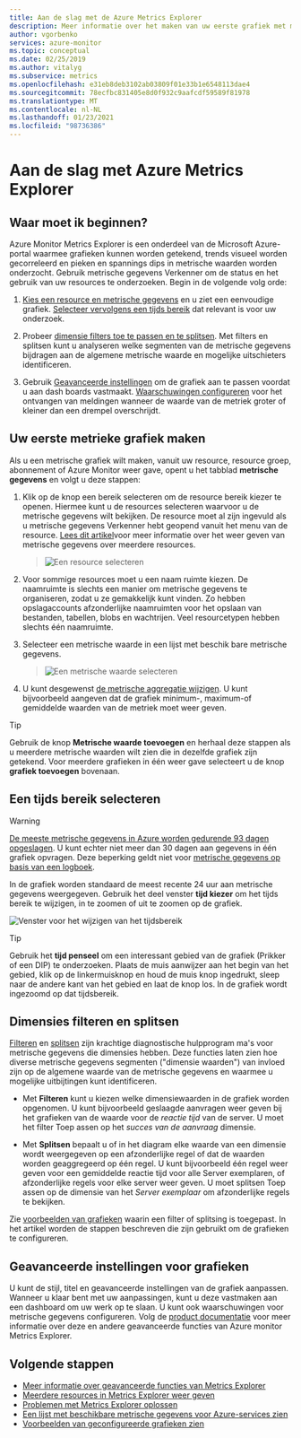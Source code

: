 ```yaml
---
title: Aan de slag met de Azure Metrics Explorer
description: Meer informatie over het maken van uw eerste grafiek met metrische gegevens met Metrics Explorer in Azure.
author: vgorbenko
services: azure-monitor
ms.topic: conceptual
ms.date: 02/25/2019
ms.author: vitalyg
ms.subservice: metrics
ms.openlocfilehash: e31eb8deb3102ab03809f01e33b1e6548113dae4
ms.sourcegitcommit: 78ecfbc831405e8d0f932c9aafcdf59589f81978
ms.translationtype: MT
ms.contentlocale: nl-NL
ms.lasthandoff: 01/23/2021
ms.locfileid: "98736386"
---
```

# <a name="getting-started-with-azure-metrics-explorer"></a>Aan de slag met Azure Metrics Explorer

## <a name="where-do-i-start"></a>Waar moet ik beginnen?
Azure Monitor Metrics Explorer is een onderdeel van de Microsoft Azure-portal waarmee grafieken kunnen worden getekend, trends visueel worden gecorreleerd en pieken en spannings dips in metrische waarden worden onderzocht. Gebruik metrische gegevens Verkenner om de status en het gebruik van uw resources te onderzoeken. Begin in de volgende volg orde:

1. [Kies een resource en metrische gegevens](#create-your-first-metric-chart) en u ziet een eenvoudige grafiek. [Selecteer vervolgens een tijds bereik](#select-a-time-range) dat relevant is voor uw onderzoek.

1. Probeer [dimensie filters toe te passen en te splitsen](#apply-dimension-filters-and-splitting). Met filters en splitsen kunt u analyseren welke segmenten van de metrische gegevens bijdragen aan de algemene metrische waarde en mogelijke uitschieters identificeren.

1. Gebruik [Geavanceerde instellingen](#advanced-chart-settings) om de grafiek aan te passen voordat u aan dash boards vastmaakt. [Waarschuwingen configureren](alerts-metric-overview.md) voor het ontvangen van meldingen wanneer de waarde van de metriek groter of kleiner dan een drempel overschrijdt.

## <a name="create-your-first-metric-chart"></a>Uw eerste metrieke grafiek maken

Als u een metrische grafiek wilt maken, vanuit uw resource, resource groep, abonnement of Azure Monitor weer gave, opent u het tabblad **metrische gegevens** en volgt u deze stappen:

1. Klik op de knop een bereik selecteren om de resource bereik kiezer te openen. Hiermee kunt u de resources selecteren waarvoor u de metrische gegevens wilt bekijken. De resource moet al zijn ingevuld als u metrische gegevens Verkenner hebt geopend vanuit het menu van de resource. [Lees dit artikel](./metrics-dynamic-scope.md)voor meer informatie over het weer geven van metrische gegevens over meerdere resources.
    > ![Een resource selecteren](./media/metrics-getting-started/scope-picker.png)

2. Voor sommige resources moet u een naam ruimte kiezen. De naamruimte is slechts een manier om metrische gegevens te organiseren, zodat u ze gemakkelijk kunt vinden. Zo hebben opslagaccounts afzonderlijke naamruimten voor het opslaan van bestanden, tabellen, blobs en wachtrijen. Veel resourcetypen hebben slechts één naamruimte.

3. Selecteer een metrische waarde in een lijst met beschik bare metrische gegevens.

    > ![Een metrische waarde selecteren](./media/metrics-getting-started/metrics-dropdown.png)

4. U kunt desgewenst [de metrische aggregatie wijzigen](metrics-charts.md#aggregation). U kunt bijvoorbeeld aangeven dat de grafiek minimum-, maximum-of gemiddelde waarden van de metriek moet weer geven.

> [!TIP]
> Gebruik de knop **Metrische waarde toevoegen** en herhaal deze stappen als u meerdere metrische waarden wilt zien die in dezelfde grafiek zijn getekend. Voor meerdere grafieken in één weer gave selecteert u de knop **grafiek toevoegen** bovenaan.

## <a name="select-a-time-range"></a>Een tijds bereik selecteren

> [!WARNING]
> [De meeste metrische gegevens in Azure worden gedurende 93 dagen opgeslagen](data-platform-metrics.md#retention-of-metrics). U kunt echter niet meer dan 30 dagen aan gegevens in één grafiek opvragen. Deze beperking geldt niet voor [metrische gegevens op basis van een logboek](../app/pre-aggregated-metrics-log-metrics.md#log-based-metrics).

In de grafiek worden standaard de meest recente 24 uur aan metrische gegevens weergegeven. Gebruik het deel venster **tijd kiezer** om het tijds bereik te wijzigen, in te zoomen of uit te zoomen op de grafiek. 

![Venster voor het wijzigen van het tijdsbereik](./media/metrics-getting-started/time.png)

> [!TIP]
> Gebruik het **tijd penseel** om een interessant gebied van de grafiek (Prikker of een DIP) te onderzoeken. Plaats de muis aanwijzer aan het begin van het gebied, klik op de linkermuisknop en houd de muis knop ingedrukt, sleep naar de andere kant van het gebied en laat de knop los. In de grafiek wordt ingezoomd op dat tijdsbereik. 

## <a name="apply-dimension-filters-and-splitting"></a>Dimensies filteren en splitsen

[Filteren](metrics-charts.md#filters) en [splitsen](metrics-charts.md#apply-splitting) zijn krachtige diagnostische hulpprogram ma's voor metrische gegevens die dimensies hebben. Deze functies laten zien hoe diverse metrische gegevens segmenten ("dimensie waarden") van invloed zijn op de algemene waarde van de metrische gegevens en waarmee u mogelijke uitbijtingen kunt identificeren.

- Met **Filteren** kunt u kiezen welke dimensiewaarden in de grafiek worden opgenomen. U kunt bijvoorbeeld geslaagde aanvragen weer geven bij het grafieken van de waarde voor de *reactie tijd* van de server. U moet het filter Toep assen op het *succes van de aanvraag* dimensie. 

- Met **Splitsen** bepaalt u of in het diagram elke waarde van een dimensie wordt weergegeven op een afzonderlijke regel of dat de waarden worden geaggregeerd op één regel. U kunt bijvoorbeeld één regel weer geven voor een gemiddelde reactie tijd voor alle Server exemplaren, of afzonderlijke regels voor elke server weer geven. U moet splitsen Toep assen op de dimensie van het *Server exemplaar* om afzonderlijke regels te bekijken.

Zie [voorbeelden van grafieken](metric-chart-samples.md) waarin een filter of splitsing is toegepast. In het artikel worden de stappen beschreven die zijn gebruikt om de grafieken te configureren.

## <a name="advanced-chart-settings"></a>Geavanceerde instellingen voor grafieken

U kunt de stijl, titel en geavanceerde instellingen van de grafiek aanpassen. Wanneer u klaar bent met uw aanpassingen, kunt u deze vastmaken aan een dashboard om uw werk op te slaan. U kunt ook waarschuwingen voor metrische gegevens configureren. Volg de [product documentatie](metrics-charts.md) voor meer informatie over deze en andere geavanceerde functies van Azure monitor Metrics Explorer.

## <a name="next-steps"></a>Volgende stappen

* [Meer informatie over geavanceerde functies van Metrics Explorer](metrics-charts.md)
* [Meerdere resources in Metrics Explorer weer geven](metrics-dynamic-scope.md)
* [Problemen met Metrics Explorer oplossen](metrics-troubleshoot.md)
* [Een lijst met beschikbare metrische gegevens voor Azure-services zien](metrics-supported.md)
* [Voorbeelden van geconfigureerde grafieken zien](metric-chart-samples.md)